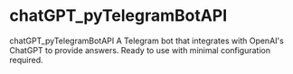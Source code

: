 # chatGPT_pyTelegramBotAPI
chatGPT_pyTelegramBotAPI
A Telegram bot that integrates with OpenAI's ChatGPT to provide answers. Ready to use with minimal configuration required.
